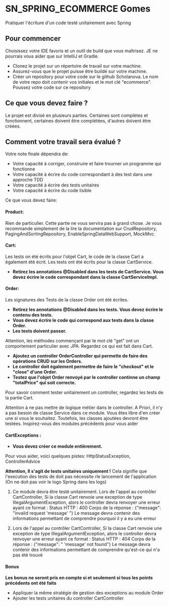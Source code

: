 # SN_SPRING_ECOMMERCE Gomes
Pratiquer l'écriture d'un code testé unitairement avec Spring

## Pour commencer
Choisissez votre IDE favoris et un outil de build que vous maîtrisez. JE ne pourrais vous aider que sur IntelliJ et Gradle.
* Clonez le projet sur un répertoire de travail sur votre machine.
* Assurez-vous que le projet puisse être buildé sur votre machine.
* Créer un repository pour votre code sur le github Scholanova. Le nom de votre repo doit contenir vos initiales et le mot clé "ecommerce". Poussez votre code sur ce repository

## Ce que vous devez faire ?
Le projet est divisé en plusieurs parties. Certaines sont complètes et fonctionnent, certaines doivent être complétées, d'autres doivent être créées.

## Comment votre travail sera évalué ?
Votre note finale dépendra de:
- Votre capacité à corriger, construire et faire trourner un programme qui fonctionne
- Votre capacité à écrire du code correspondant à des test dans une approche TDD
- Votre capacité à écrire des tests unitaires
- Votre capacité à écrire du code lisible

Ce que vous devez faire:
#### Product:
Rien de particulier. Cette partie ne vous servira pas à grand chose.
Je vous recommande simplement de la lire la documentation sur CrudRepository, PagingAndSortingRepository, EnableSpringDataWebSupport, MockMvc.
#### Cart:
Les tests on été écrits pour l'objet Cart, le code de la classe Cart a également été écrit.
Les tests ont été écrits pour la classe CartService.
* **Retirez les annotations @Disabled dans les tests de CartService. Vous devez écrire le code correspondant dans la classe CartServiceImpl.** 
#### Order:
Les signatures des Tests de la classe Order ont été écrites. 
* **Retirez les annotations @Disabled dans les tests. Vous devez écrire le contenu des tests.**
* **Vous devez écrire le code qui correspond aux tests dans la classe Order.**
* **Les tests doivent passer.**

Attention, les méthodes commençant par le mot clé "get" ont un comportement particulier avec JPA. Regardez ce qui est fait dans Cart.

* **Ajoutez un controller OrderController qui permette de faire des opérations CRUD sur les Orders.**
* **Le controller doit également permettre de faire le "checkout" et le "close" d'une Order.**
* **Testez que l'objet Order renvoyé par le controller continne un champ "totalPrice" qui soit correcte.**

Pour savoir comment tester unitairement un controller, regardez les tests de la partie Cart. 

Attention à ne pas mettre de logique métier dans le controller. 
A Priori, il n'y a pas besoin de classe Service dans ce module. Vous êtes libre d'en créer une si vous le souhaitez. Toutefois, les classes ajoutées devront être testées.
Inspirez-vous des modules précédents pour vous aider
#### CartExceptions :
* **Vous devez créer ce module entièrement.**
 
Pour vous aider, voici quelques pistes: HttpStatusException, ControllerAdvice

**Attention, Il s'agit de tests unitaires uniquement !** Cela signifie que l'execution des tests de doit pas nécessite rle lancement de l'application (On ne doit pas voir le logo Spring dans les logs)

1) Ce module devra être testé unitairement.
Lors de l'appel au contrôler CartController, Si la classe Cart renvoie une exception de type IllegalArgumentException, alors le controller devra renvoyer une erreur ayant ce format :
Status HTTP : 400
Corps de la réponse : {"message": "invalid request 'message' "}
Le message <message> devra contenir des informations permettant de comprendre pourquoi il y a eu une erreur

2) Lors de l'appel au contrôler CartController, Si la classe Cart renvoie une exception de type IllegalArgumentException, alors le controller devra renvoyer une erreur ayant ce format :
Status HTTP : 404
Corps de la réponse : {"message": " 'message' not found"}
Le message <message> devra contenir des informations permettant de comprendre qu'est-ce qui n'a pas été trouvé

#### Bonus
**Les bonus ne seront pris en compte si et seulement si tous les points précédents ont été faits**
* Appliquer la même stratégie de gestion des exceptions au module Order
* Ajouter les tests unitaires du controller CartController

